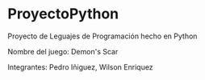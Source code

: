 ProyectoPython
==============

Proyecto de Leguajes de Programación hecho en Python

Nombre del juego: Demon's Scar

Integrantes: Pedro Iñiguez, Wilson Enriquez
